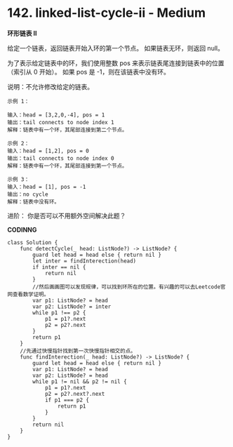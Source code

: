 # 142. linked-list-cycle-ii - Medium

**环形链表 II**

给定一个链表，返回链表开始入环的第一个节点。 如果链表无环，则返回 null。

为了表示给定链表中的环，我们使用整数 pos 来表示链表尾连接到链表中的位置（索引从 0 开始）。 如果 pos 是 -1，则在该链表中没有环。

说明：不允许修改给定的链表。

``` 
示例 1：

输入：head = [3,2,0,-4], pos = 1
输出：tail connects to node index 1
解释：链表中有一个环，其尾部连接到第二个节点。

示例 2：
输入：head = [1,2], pos = 0
输出：tail connects to node index 0
解释：链表中有一个环，其尾部连接到第一个节点。

示例 3：
输入：head = [1], pos = -1
输出：no cycle
解释：链表中没有环。
```

进阶：
你是否可以不用额外空间解决此题？

**CODINNG**

```
class Solution {
    func detectCycle(_ head: ListNode?) -> ListNode? {
        guard let head = head else { return nil }
        let inter = findInterection(head)
        if inter == nil {
            return nil
        }
        //然后画画图可以发现规律，可以找到环所在的位置。有兴趣的可以去Leetcode官网查看数学证明。
        var p1: ListNode? = head
        var p2: ListNode? = inter
        while p1 !== p2 {
            p1 = p1?.next
            p2 = p2?.next
        }
        return p1
    }
    //先通过快慢指针找到第一次快慢指针相交的点。
    func findInterection(_ head: ListNode?) -> ListNode? {
        guard let head = head else { return nil }
        var p1: ListNode? = head
        var p2: ListNode? = head
        while p1 != nil && p2 != nil {
            p1 = p1?.next
            p2 = p2?.next?.next
            if p1 === p2 {
                return p1
            }
        }
        return nil
    }
}
```
